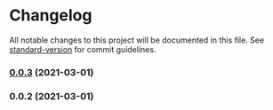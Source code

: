 # Changelog

All notable changes to this project will be documented in this file. See [standard-version](https://github.com/conventional-changelog/standard-version) for commit guidelines.

### [0.0.3](https://github.com/chenchenwuai/websocket-reconnect/compare/v0.0.2...v0.0.3) (2021-03-01)

### 0.0.2 (2021-03-01)
